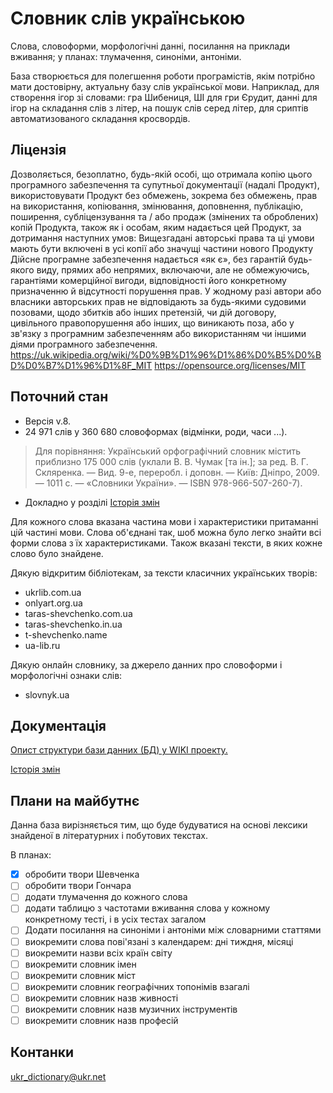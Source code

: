 # Словник слів українською

Слова, словоформи, морфологічні данні, посилання на приклади вживання; у планах: тлумачення, синоніми, антоніми.

База створюється для полегшення роботи програмістів, якім потрібно мати достовірну, актуальну базу слів української мови. Наприклад, для створення ігор зі словами: гра Шибениця, ШІ для гри Єрудит, данні для ігор на складання слів з літер, на пошук слів серед літер, для сриптів автоматизованого складання кросвордів.

## Ліцензія
Дозволяється, безоплатно, будь-якій особі, що отримала копію цього програмного забезпечення та супутньої документації (надалі Продукт), використовувати Продукт без обмежень, зокрема без обмежень, прав на використання, копіювання, змінювання, доповнення, публікацію, поширення, субліцензування та / або продаж (змінених та оброблених) копій Продукта, також як і особам, яким надається цей Продукт, за дотримання наступних умов: Вищезгадані авторські права та ці умови мають бути включені в усі копії або значущі частини нового Продукту
Дійсне програмне забезпечення надається «як є», без гарантій будь-якого виду, прямих або непрямих, включаючи, але не обмежуючись, гарантіями комерційної вигоди, відповідності його конкретному призначенню й відсутності порушення прав. У жодному разі автори або власники авторських прав не відповідають за будь-якими судовими позовами, щодо збитків або інших претензій, чи дій договору, цивільного правопорушення або інших, що виникають поза, або у зв'язку з програмним забезпеченням або використанням чи іншими діями програмного забезпечення.
https://uk.wikipedia.org/wiki/%D0%9B%D1%96%D1%86%D0%B5%D0%BD%D0%B7%D1%96%D1%8F_MIT
https://opensource.org/licenses/MIT


## Поточний стан
- Версія v.8.
- 24 971 слів у 360 680 словоформах (відмінки, роди, часи ...). 
> Для порівняння: Український орфографічний словник містить приблизно 175 000 слів (уклали В. В. Чумак [та ін.]; за ред. В. Г. Скляренка. — Вид. 9-е, переробл. і доповн. — Київ: Дніпро, 2009. — 1011 с. — «Словники України». — ISBN 978-966-507-260-7).
- Докладно у розділі [Історія змін](https://github.com/slavkaa/ukraine_dictionary/wiki/%D0%86%D1%81%D1%82%D0%BE%D1%80%D1%96%D1%8F-%D0%B7%D0%BC%D1%96%D0%BD)

Для кожного слова вказана частина мови і характеристики притаманні цій частині мови. Слова об'єднані так, шоб можна було легко знайти всі форми слова з їх характеристиками. Також вказані тексти, в яких кожне слово було знайдене.

Дякую відкритим бібліотекам, за тексти класичних українських творів:
- ukrlib.com.ua
- onlyart.org.ua
- taras-shevchenko.com.ua
- taras-shevchenko.in.ua
- t-shevchenko.name
- ua-lib.ru

Дякую онлайн словнику, за джерело данних про словоформи і морфологічні ознаки слів:
- slovnyk.ua

## Документація

[Опист структури бази данних (БД) у WIKI проекту.](https://github.com/slavkaa/ukraine_dictionary/wiki/%D0%A1%D1%82%D1%80%D1%83%D0%BA%D1%82%D1%83%D1%80%D0%B0-%D0%B1%D0%B0%D0%B7%D0%B8-%D0%B4%D0%B0%D0%BD%D0%B8%D1%85)

[Історія змін](https://github.com/slavkaa/ukraine_dictionary/wiki/%D0%86%D1%81%D1%82%D0%BE%D1%80%D1%96%D1%8F-%D0%B7%D0%BC%D1%96%D0%BD)

## Плани на майбутнє

Данна база вирізняється тим, що буде будуватися на основі лексики знайденої в літературних і побутових текстах.

В планах:

- [x] обробити твори Шевченка
- [ ] обробити твори Гончара
- [ ] додати тлумачення до кожного слова
- [ ] додати таблицю з частотами вживання слова у кожному конкретному тесті, і в усіх тестах загалом
- [ ] Додати посилання на синоніми і антоніми між словарними статтями
- [ ] виокремити слова пові'язані з календарем: дні тиждня, місяці
- [ ] виокремити назви всіх країн світу
- [ ] виокремити словник імен
- [ ] виокремити словник міст
- [ ] виокремити словник географічних топонімів взагалі
- [ ] виокремити словник назв живності
- [ ] виокремити словник назв музичних інструментів
- [ ] виокремити словник назв професій

## Контанки

ukr_dictionary@ukr.net

